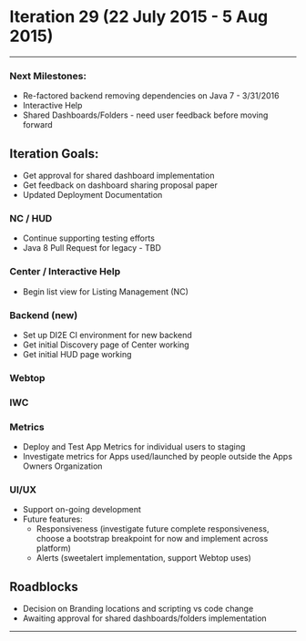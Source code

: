 # Iteration 29 (22 July 2015 - 5 Aug 2015)

*** 
### Next Milestones:
* Re-factored backend removing dependencies on Java 7 - 3/31/2016
* Interactive Help
* Shared Dashboards/Folders - need user feedback before moving forward


## Iteration Goals:
* Get approval for shared dashboard implementation
* Get feedback on dashboard sharing proposal paper
* Updated Deployment Documentation

### NC / HUD
* Continue supporting testing efforts
* Java 8 Pull Request for legacy - TBD

### Center / Interactive Help
* Begin list view for Listing Management (NC)

### Backend (new)
* Set up DI2E CI environment for new backend
* Get initial Discovery page of Center working
* Get initial HUD page working

### Webtop

### IWC

### Metrics
* Deploy and Test App Metrics for individual users to staging
* Investigate metrics for Apps used/launched by people outside the Apps Owners Organization

### UI/UX
* Support on-going development
* Future features:
  * Responsiveness (investigate future complete responsiveness, choose a bootstrap breakpoint for now and implement across platform)
  * Alerts (sweetalert implementation, support Webtop uses)

## Roadblocks
* Decision on Branding locations and scripting vs code change
* Awaiting approval for shared dashboards/folders implementation
***